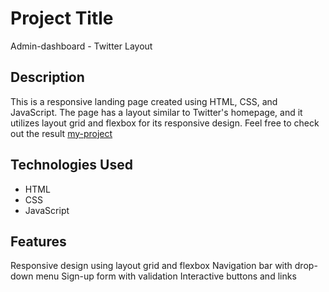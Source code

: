
# Project Title
Admin-dashboard - Twitter Layout

## Description
This is a responsive landing page created using HTML, CSS, and JavaScript. The page has a layout similar to Twitter's homepage, and it utilizes layout grid and flexbox for its responsive design. Feel free to check out the result [my-project](https://gilsabo.github.io/admin-dashboard/)

## Technologies Used
- HTML
- CSS
- JavaScript
## Features
Responsive design using layout grid and flexbox
Navigation bar with drop-down menu
Sign-up form with validation
Interactive buttons and links
